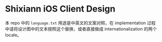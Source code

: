 # Shixiann iOS Client Design

本 repo 中的 `language.txt` 用途是中英文的文案对照，在 implementation 过程中请将设计图中的文本按照这个替换，或者直接做成 internationalization 的两个 locale。